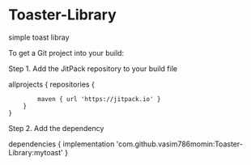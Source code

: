 # Toaster-Library
simple toast libray


To get a Git project into your build:

Step 1. Add the JitPack repository to your build file

allprojects {
		repositories {
		
			maven { url 'https://jitpack.io' }
		}
	}
  
  Step 2. Add the dependency
  
  dependencies {
	        implementation 'com.github.vasim786momin:Toaster-Library:mytoast'
	}
